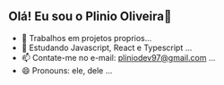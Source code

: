 ## Olá! Eu sou o Plinio Oliveira👋

- 🔭 Trabalhos em projetos proprios...
- 🌱 Estudando Javascript, React e Typescript  ...
- 📫 Contate-me no e-mail: pliniodev97@gmail.com ...
- 😄 Pronouns: ele, dele ...

